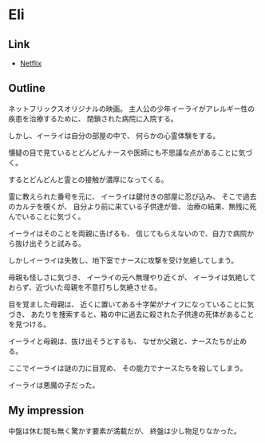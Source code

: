 # Eli

## Link
* [Netflix](https://www.netflix.com/jp-en/title/80206910)

## Outline
ネットフリックスオリジナルの映画。
主人公の少年イーライがアレルギー性の疾患を治療するために、
閉鎖された病院に入院する。

しかし、イーライは自分の部屋の中で、
何らかの心霊体験をする。

懐疑の目で見ているとどんどんナースや医師にも不思議な点があることに気づく。

するとどんどんと霊との接触が濃厚になってくる。

霊に教えられた番号を元に、
イーライは鍵付きの部屋に忍び込み、
そこで過去のカルテを覗くが、
自分より前に来ている子供達が皆、
治療の結果、無残に死んでいることに気づく。

イーライはそのことを両親に告げるも、
信じてもらえないので、自力で病院から抜け出そうと試みる。

しかしイーライは失敗し、地下室でナースに攻撃を受け気絶してしまう。

母親も怪しさに気づき、
イーライの元へ無理やり近くが、
イーライは気絶しておらず、近づいた母親を不意打ちし気絶させる。

目を覚ました母親は、
近くに置いてある十字架がナイフになっていることに気づき、
あたりを捜索すると、箱の中に過去に殺された子供達の死体があることを見つける。

イーライと母親は、抜け出そうとするも、
なぜか父親と、ナースたちが止める。

ここでイーライは謎の力に目覚め、
その能力でナースたちを殺してしまう。

イーライは悪魔の子だった。

## My impression
中盤は休む間も無く驚かす要素が満載だが、
終盤は少し物足りなかった。
